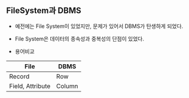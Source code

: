 

## FileSystem과 DBMS

- 예전에는 File System이 있었지만, 문제가 있어서 DBMS가 탄생하게 되었다. 

- File System은 데이터의 종속성과 중복성의 단점이 있었다. 

- 용어비교

|File|DBMS|
|----|----|
|Record|Row|
|Field, Attribute|Column|

